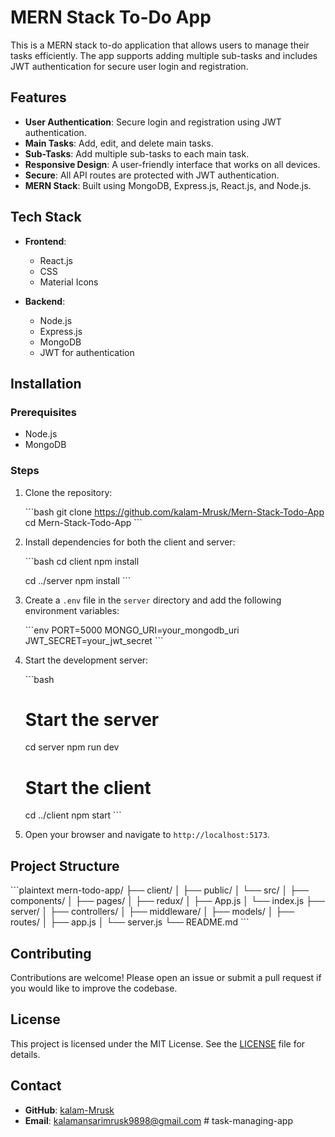 
# MERN Stack To-Do App

This is a MERN stack to-do application that allows users to manage their tasks efficiently. The app supports adding multiple sub-tasks and includes JWT authentication for secure user login and registration.

## Features

- **User Authentication**: Secure login and registration using JWT authentication.
- **Main Tasks**: Add, edit, and delete main tasks.
- **Sub-Tasks**: Add multiple sub-tasks to each main task.
- **Responsive Design**: A user-friendly interface that works on all devices.
- **Secure**: All API routes are protected with JWT authentication.
- **MERN Stack**: Built using MongoDB, Express.js, React.js, and Node.js.

## Tech Stack

- **Frontend**:
  - React.js
  - CSS
  - Material Icons
  

- **Backend**:
  - Node.js
  - Express.js
  - MongoDB
  - JWT for authentication

## Installation

### Prerequisites

- Node.js
- MongoDB

### Steps

1. Clone the repository:

   \```bash
   git clone https://github.com/kalam-Mrusk/Mern-Stack-Todo-App
   cd Mern-Stack-Todo-App
   \```

2. Install dependencies for both the client and server:

   \```bash
   cd client
   npm install

   cd ../server
   npm install
   \```

3. Create a `.env` file in the `server` directory and add the following environment variables:

   \```env
   PORT=5000
   MONGO_URI=your_mongodb_uri
   JWT_SECRET=your_jwt_secret
   \```

4. Start the development server:

   \```bash
   # Start the server
   cd server
   npm run dev

   # Start the client
   cd ../client
   npm start
   \```

5. Open your browser and navigate to `http://localhost:5173`.

## Project Structure

\```plaintext
mern-todo-app/
├── client/
│   ├── public/
│   └── src/
│       ├── components/
│       ├── pages/
│       ├── redux/
│       ├── App.js
│       └── index.js
├── server/
│   ├── controllers/
│   ├── middleware/
│   ├── models/
│   ├── routes/
│   ├── app.js
│   └── server.js
└── README.md
\```

## Contributing

Contributions are welcome! Please open an issue or submit a pull request if you would like to improve the codebase.

## License

This project is licensed under the MIT License. See the [LICENSE](LICENSE) file for details.

## Contact

- **GitHub**: [kalam-Mrusk](https://github.com/kalam-Mrusk)
- **Email**: kalamansarimrusk9898@gmail.com
#   t a s k - m a n a g i n g - a p p  
 